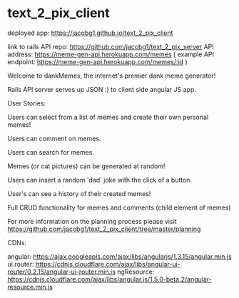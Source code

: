 # text_2_pix_client

deployed app: https://jacobg1.github.io/text_2_pix_client

link to rails API repo: https://github.com/jacobg1/text_2_pix_server
API address: https://meme-gen-api.herokuapp.com/memes
( example API endpoint: https://meme-gen-api.herokuapp.com/memes/:id )


Welcome to dankMemes, the internet's premier dank meme generator!  

Rails API server serves up JSON :) to client side angular JS app.

User Stories:

Users can select from a list of memes and create their own personal memes!

Users can comment on memes.

Users can search for memes.

Memes (or cat pictures) can be generated at random!

Users can insert a random 'dad' joke with the click of a button.

User's can see a history of their created memes!

Full CRUD functionality for memes and comments (child element of memes)

For more information on the planning process please visit https://github.com/jacobg1/text_2_pix_client/tree/master/planning

CDNs:

angular: https://ajax.googleapis.com/ajax/libs/angularjs/1.3.15/angular.min.js
ui.router: https://cdnjs.cloudflare.com/ajax/libs/angular-ui-router/0.2.15/angular-ui-router.min.js
ngResource: https://cdnjs.cloudflare.com/ajax/libs/angular.js/1.5.0-beta.2/angular-resource.min.js
